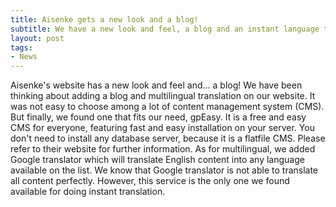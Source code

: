 ```yaml
---
title: Aisenke gets a new look and a blog!
subtitle: We have a new look and feel, a blog and an instant language translator powered by Google
layout: post
tags:
- News
---
```


Aisenke's website has a new look and feel and... a blog! We have been thinking about adding a blog and multilingual translation on our website. It was not easy to choose among a lot of content management system (CMS). But finally, we found one that fits our need, gpEasy. It is a free and easy CMS for everyone, featuring fast and easy installation on your server. You don't need to install any database server, because it is a flatfile CMS. Please refer to their website for further information. As for multilingual, we added Google translator which will translate English content into any language available on the list. We know that Google translator is not able to translate all content perfectly. However, this service is the only one we found available for doing instant translation.

